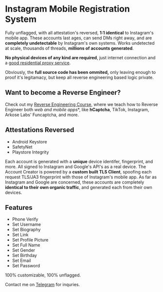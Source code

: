 # Instagram Mobile Registration System

Fully unflagged, with all attestation's reversed, **1:1 identical** to Instagram's mobile app. 
These accounts last ages, can send DMs right away, and are **completely undetectable** by Instagram's own systems. Works undetected at scale, thousands of threads, **millions of accounts generated**.

**No physical devices of any kind are required**, just internet connection and a [good residential proxy service](https://proxi.sh/).

Obviously, the **full source code has been ommited,** only leaving enough to proof it's legitamacy, but keep all reverse engineering based logic private.

## Want to become a Reverse Engineer?

Check out my [Reverse Engineering Course](https://reverser-academy.com), where we teach how to Reverse Engineer both *web and mobile apps**, like **hCaptcha**, TikTok, Instagram, Arkose Labs' Funcaptcha, and more.

## Attestations Reversed

- Android Keystore
- SafetyNet
- Playstore Integrity

Each account is generated with a **unique** device identifer, fingerprint, and more. All signed to Instagram and Google's API's as a real device. 
The Account Creator is powered by a **custom built TLS Client**, spoofing each request TLS/JA3 fingerprint with those of Instagram's mobile app.
As far as Instagram and Google are concerned, these accounts are completely **identical to their own organic traffic**, and generated each from their own devices.

## Features

- Phone Verify
- Set Username
- Set Biography
- Set Link
- Set Profile Picture
- Set Full Name
- Set Gender
- Set Birthday
- Set Email
- Set Password

100% customizable, 100% unflagged.

Contact me on [Telegram](https://t.me/f8956c44e702e1584cc1b45b7f57c488) for inquries.
